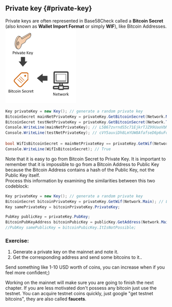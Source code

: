 ## Private key {#private-key}

Private keys are often represented in Base58Check called a **Bitcoin Secret** (also known as **Wallet Import Format** or simply **WIF**), like Bitcoin Addresses.
![](../assets/BitcoinSecret.png)  

```cs  
Key privateKey = new Key(); // generate a random private key
BitcoinSecret mainNetPrivateKey = privateKey.GetBitcoinSecret(Network.Main);  // get our private key for the mainnet
BitcoinSecret testNetPrivateKey = privateKey.GetBitcoinSecret(Network.TestNet);  // get our private key for the testnet
Console.WriteLine(mainNetPrivateKey); // L5B67zvrndS5c71EjkrTJZ99UaoVbMUAK58GKdQUfYCpAa6jypvn
Console.WriteLine(testNetPrivateKey); // cVY5auviDh8LmYUW8AfafseD6p6uFoZrP7GjS3rzAerpRKE9Wmuz

bool WifIsBitcoinSecret = mainNetPrivateKey == privateKey.GetWif(Network.Main);
Console.WriteLine(WifIsBitcoinSecret); // True
```  

Note that it is easy to go from Bitcoin Secret to Private Key. It is important to remember that it is impossible to go from a Bitcoin Address to Public Key because the Bitcoin Address contains a hash of the Public Key, not the Public Key itself.  
Process this information by examining the similarities between this two codeblock:  

```cs
Key privateKey = new Key(); // generate a random private key
BitcoinSecret bitcoinPrivateKey = privateKey.GetWif(Network.Main); // L5B67zvrndS5c71EjkrTJZ99UaoVbMUAK58GKdQUfYCpAa6jypvn
Key samePrivateKey = bitcoinPrivateKey.PrivateKey;
```  

```cs
PubKey publicKey = privateKey.PubKey;
BitcoinPubKeyAddress bitcoinPubicKey = publicKey.GetAddress(Network.Main); // 1PUYsjwfNmX64wS368ZR5FMouTtUmvtmTY
//PubKey samePublicKey = bitcoinPubicKey.ItIsNotPossible;
```  

### Exercise:
1. Generate a private key on the mainnet and note it.
2. Get the corresponding address and send some bitcoins to it..  

Send something like 1-10 USD worth of coins, you can increase when if you feel more confident;)  

Working on the mainnet will make sure you are going to finish the next chapter. If you are less motivated don't possess any bitcoin just use the testnet. You can acquire testnet coins quickly, just google "get testnet bitcoins", they are also called **faucets**.  


 





